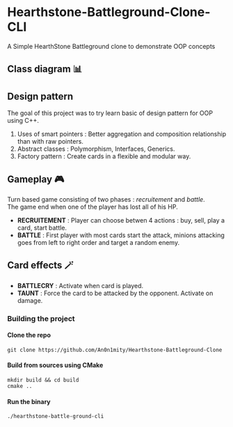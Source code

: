 # Hearthstone-Battleground-Clone-CLI
A Simple HearthStone Battleground clone to demonstrate OOP concepts 

## Class diagram 📊

## Design pattern
The goal of this project was to try learn basic of design pattern for OOP using C++.  
1. Uses of smart pointers : Better aggregation and composition relationship than with raw pointers.
2. Abstract classes : Polymorphism, Interfaces, Generics.
3. Factory pattern : Create cards in a flexible and modular way.

## Gameplay 🎮
Turn based game consisting of two phases : *recruitement* and *battle*.  
The game end when one of the player has lost all of his HP.  
* **RECRUITEMENT** :
  Player can choose betwen 4 actions : buy, sell, play a card, start battle.
* **BATTLE** :
  First player with most cards start the attack, minions attacking goes from left to right order and target a random enemy.
## Card effects 🪄
* **BATTLECRY** : Activate when card is played.
* **TAUNT** : Force the card to be attacked by the opponent. Activate on damage.

### Building the project 
#### Clone the repo
```
git clone https://github.com/An0n1mity/Hearthstone-Battleground-Clone
```
#### Build from sources using CMake
```
mkdir build && cd build
cmake ..
```
#### Run the binary
```
./hearthstone-battle-ground-cli
```



